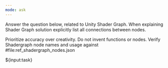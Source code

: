 ```yaml
---
mode: ask
---
```

Answer the question below, related to Unity Shader Graph.
When explaining Shader Graph solution explicitly list all connections between nodes.

Prioritize accuracy over creativity. Do not invent functions or nodes. 
Verify Shadergraph node names and usage against #file:ref_shadergraph_nodes.json

${input:task}
